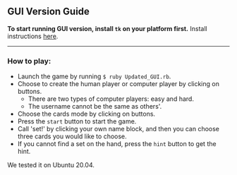 ## GUI Version Guide

**To start running GUI version, install `tk` on your platform first.**
Install instructions <a href="https://dev.to/kojix2/installing-ruby-tk-on-ubuntu-1d86">here</a>.

---

### How to play:

- Launch the game by running `$ ruby Updated_GUI.rb`.
- Choose to create the human player or computer player by clicking on buttons.
  + There are two types of computer players: easy and hard.
  + The username cannot be the same as others'.
- Choose the cards mode by clicking on buttons.
- Press the `start` button to start the game.
- Call 'set!' by clicking your own name block, and then you can choose three cards you would like to choose.
- If you cannot find a set on the hand, press the `hint` button to get the hint.

We tested it on Ubuntu 20.04.
